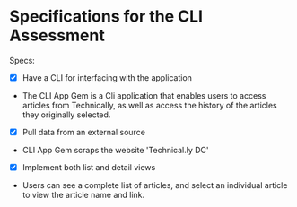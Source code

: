 # Specifications for the CLI Assessment

Specs:
- [x] Have a CLI for interfacing with the application
- The CLI App Gem is a Cli application that enables users to
access articles from Technically, as well as access the history of the articles they originally selected.

- [x] Pull data from an external source
- CLI App Gem scraps the website 'Technical.ly DC'

- [x] Implement both list and detail views
- Users can see a complete list of articles, and select an individual article to view the article name and link.
